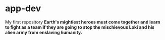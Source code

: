 # app-dev
My first repository
**Earth's mightiest heroes must come together and learn to fight as a team if they are going to stop the mischievous Loki and his alien army from enslaving humanity.**
